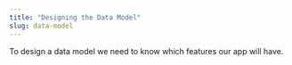 ```yaml
---
title: "Designing the Data Model"
slug: data-model
---     
```


To design a data model we need to know which features our app will have. 


